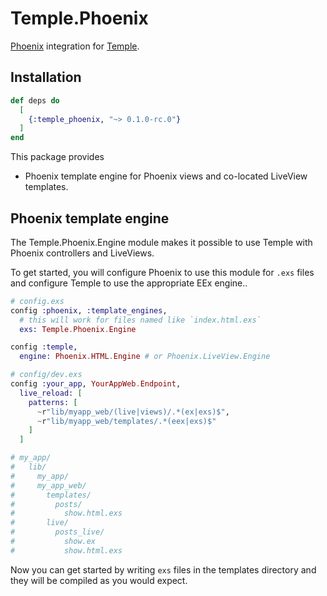 # Temple.Phoenix

[Phoenix](https://github.com/phoenixframework/phoenix) integration for [Temple](https://github.com/mhanberg/temple).

## Installation

```elixir
def deps do
  [
    {:temple_phoenix, "~> 0.1.0-rc.0"}
  ]
end
```

<!-- MDOC !-->

This package provides

- Phoenix template engine for Phoenix views and co-located LiveView templates.

## Phoenix template engine

The Temple.Phoenix.Engine module makes it possible to use Temple with Phoenix controllers and LiveViews.

To get started, you will configure Phoenix to use this module for `.exs` files and configure Temple to
use the appropriate EEx engine..

```elixir
# config.exs
config :phoenix, :template_engines,
  # this will work for files named like `index.html.exs`
  exs: Temple.Phoenix.Engine

config :temple,
  engine: Phoenix.HTML.Engine # or Phoenix.LiveView.Engine

# config/dev.exs
config :your_app, YourAppWeb.Endpoint,
  live_reload: [
    patterns: [
      ~r"lib/myapp_web/(live|views)/.*(ex|exs)$",
      ~r"lib/myapp_web/templates/.*(eex|exs)$"
    ]
  ]

# my_app/
#   lib/
#     my_app/
#     my_app_web/
#       templates/
#         posts/
#           show.html.exs
#       live/
#         posts_live/
#           show.ex
#           show.html.exs
```

Now you can get started by writing `exs` files in the templates directory and they will be compiled as you would expect.

